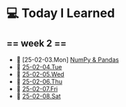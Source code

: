 # 💻 Today I Learned

## == week 2 == 

- 📅  [25-02-03.Mon] [NumPy & Pandas](https://github.com/100-hours-a-week/kellyn.lee-TIL/blob/main/February/25-02-03%20Mon.md)
- 📅  [25-02-04.Tue](https://github.com/100-hours-a-week/kellyn.lee-TIL/blob/main/February/25-02-04%20Tue.md)
- 📅  [25-02-05.Wed](https://github.com/100-hours-a-week/kellyn.lee-TIL/blob/main/February/25-02-05%20Wed.md)
- 📅  [25-02-06.Thu](https://github.com/100-hours-a-week/kellyn.lee-TIL/blob/main/February/25-02-06%20Thu.md)
- 📅  [25-02-07.Fri](https://github.com/100-hours-a-week/kellyn.lee-TIL/blob/main/February/25-02-07%20Fri.md)
- 📅  [25-02-08.Sat](https://github.com/100-hours-a-week/kellyn.lee-TIL/blob/main/February/25-02-08%20Sat.md)
